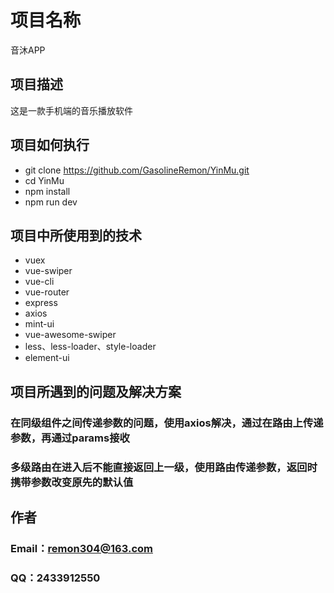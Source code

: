 # 项目名称
音沐APP

## 项目描述
 这是一款手机端的音乐播放软件

## 项目如何执行
- git clone https://github.com/GasolineRemon/YinMu.git
- cd YinMu
- npm install
- npm run dev 


## 项目中所使用到的技术
- vuex
- vue-swiper 
- vue-cli 
- vue-router 
- express
- axios
- mint-ui
- vue-awesome-swiper
- less、less-loader、style-loader
- element-ui

## 项目所遇到的问题及解决方案
### 在同级组件之间传递参数的问题，使用axios解决，通过在路由上传递参数，再通过params接收
### 多级路由在进入后不能直接返回上一级，使用路由传递参数，返回时携带参数改变原先的默认值

## 作者
### Email：remon304@163.com
### QQ：2433912550
